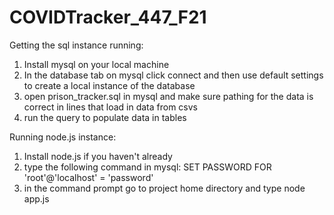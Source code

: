 # COVIDTracker_447_F21
Getting the sql instance running: 
  1. Install mysql on your local machine
  2. In the database tab on mysql click connect and then use default settings to create a local instance of the database
  3. open prison_tracker.sql in mysql and make sure pathing for the data is correct in lines that load in data from csvs
  4. run the query to populate data in tables
 
 
 
Running node.js instance:
  1. Install node.js if you haven't already
  2. type the following command in mysql: SET PASSWORD FOR 'root'@'localhost' = 'password'
  3. in the command prompt go to project home directory and type node app.js 

    
